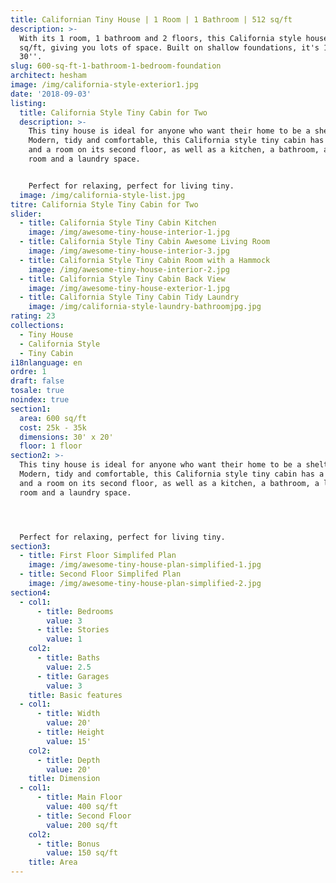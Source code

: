 ```yaml
---
title: Californian Tiny House | 1 Room | 1 Bathroom | 512 sq/ft
description: >-
  With its 1 room, 1 bathroom and 2 floors, this California style house is 600
  sq/ft, giving you lots of space. Built on shallow foundations, it's 13'' by
  30''.
slug: 600-sq-ft-1-bathroom-1-bedroom-foundation
architect: hesham
image: /img/california-style-exterior1.jpg
date: '2018-09-03'
listing:
  title: California Style Tiny Cabin for Two
  description: >-
    This tiny house is ideal for anyone who want their home to be a shelter.
    Modern, tidy and comfortable, this California style tiny cabin has a hammock
    and a room on its second floor, as well as a kitchen, a bathroom, a living
    room and a laundry space. 


    Perfect for relaxing, perfect for living tiny.
  image: /img/california-style-list.jpg
titre: California Style Tiny Cabin for Two
slider:
  - title: California Style Tiny Cabin Kitchen
    image: /img/awesome-tiny-house-interior-1.jpg
  - title: California Style Tiny Cabin Awesome Living Room
    image: /img/awesome-tiny-house-interior-3.jpg
  - title: California Style Tiny Cabin Room with a Hammock
    image: /img/awesome-tiny-house-interior-2.jpg
  - title: California Style Tiny Cabin Back View
    image: /img/awesome-tiny-house-exterior-1.jpg
  - title: California Style Tiny Cabin Tidy Laundry
    image: /img/california-style-laundry-bathroomjpg.jpg
rating: 23
collections:
  - Tiny House
  - California Style
  - Tiny Cabin
i18nlanguage: en
ordre: 1
draft: false
tosale: true
noindex: true
section1:
  area: 600 sq/ft
  cost: 25k - 35k
  dimensions: 30' x 20'
  floor: 1 floor
section2: >-
  This tiny house is ideal for anyone who want their home to be a shelter.
  Modern, tidy and comfortable, this California style tiny cabin has a hammock
  and a room on its second floor, as well as a kitchen, a bathroom, a living
  room and a laundry space. 




  Perfect for relaxing, perfect for living tiny.
section3:
  - title: First Floor Simplifed Plan
    image: /img/awesome-tiny-house-plan-simplified-1.jpg
  - title: Second Floor Simplifed Plan
    image: /img/awesome-tiny-house-plan-simplified-2.jpg
section4:
  - col1:
      - title: Bedrooms
        value: 3
      - title: Stories
        value: 1
    col2:
      - title: Baths
        value: 2.5
      - title: Garages
        value: 3
    title: Basic features
  - col1:
      - title: Width
        value: 20'
      - title: Height
        value: 15'
    col2:
      - title: Depth
        value: 20'
    title: Dimension
  - col1:
      - title: Main Floor
        value: 400 sq/ft
      - title: Second Floor
        value: 200 sq/ft
    col2:
      - title: Bonus
        value: 150 sq/ft
    title: Area
---
```


